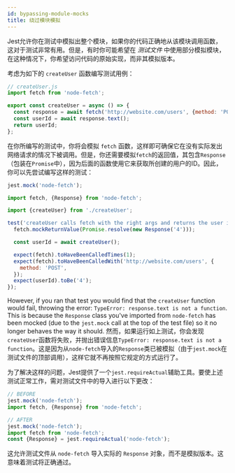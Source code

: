 ```yaml
---
id: bypassing-module-mocks
title: 绕过模块模拟
---
```


Jest允许你在测试中模拟出整个模块，如果你的代码正确地从该模块调用函数，这对于测试非常有用。但是，有时你可能希望在 _测试文件_ 中使用部分模拟模块，在这种情况下，你希望访问代码的原始实现，而非其模拟版本。

考虑为如下的 `createUser` 函数编写测试用例：

```javascript
// createUser.js
import fetch from 'node-fetch';

export const createUser = async () => {
  const response = await fetch('http://website.com/users', {method: 'POST'});
  const userId = await response.text();
  return userId;
};
```

在你所编写的测试中，你将会模拟 `fetch` 函数，这样即可确保它在没有实际发出网络请求的情况下被调用。但是，你还需要模拟`fetch`的返回值，其包含`Response`（包装在`Promise`中），因为后面的函数使用它来获取所创建的用户的ID。因此，你可以先尝试编写这样的测试：

```javascript
jest.mock('node-fetch');

import fetch, {Response} from 'node-fetch';

import {createUser} from './createUser';

test('createUser calls fetch with the right args and returns the user id', async () => {
  fetch.mockReturnValue(Promise.resolve(new Response('4')));

  const userId = await createUser();

  expect(fetch).toHaveBeenCalledTimes(1);
  expect(fetch).toHaveBeenCalledWith('http://website.com/users', {
    method: 'POST',
  });
  expect(userId).toBe('4');
});
```

However, if you ran that test you would find that the `createUser` function would fail, throwing the error: `TypeError: response.text is not a function`. This is because the `Response` class you've imported from `node-fetch` has been mocked (due to the `jest.mock` call at the top of the test file) so it no longer behaves the way it should.
然而，如果运行如上测试，你会发现`createUser`函数将失败，并抛出错误信息`TypeError: response.text is not a function`。这是因为从`node-fetch`导入的`Response`类已被模拟（由于`jest.mock`在测试文件的顶部调用），这样它就不再按照它规定的方式运行了。

为了解决这样的问题，Jest提供了一个`jest.requireActual`辅助工具。要使上述测试正常工作，需对测试文件中的导入进行以下更改：

```javascript
// BEFORE
jest.mock('node-fetch');
import fetch, {Response} from 'node-fetch';
```

```javascript
// AFTER
jest.mock('node-fetch');
import fetch from 'node-fetch';
const {Response} = jest.requireActual('node-fetch');
```

这允许测试文件从 `node-fetch` 导入实际的 `Response` 对象，而不是模拟版本。这意味着测试将正确通过。
